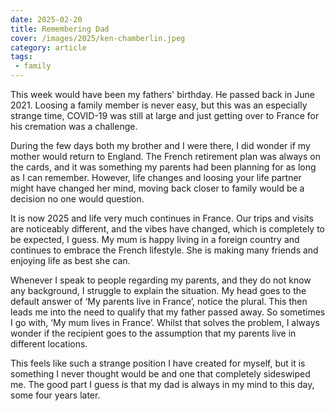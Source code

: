 ```yaml
---
date: 2025-02-20
title: Remembering Dad
cover: /images/2025/ken-chamberlin.jpeg
category: article
tags:
 - family
---
```


This week would have been my fathers' birthday. He passed back in June 2021.
Loosing a family member is never easy, but this was an especially strange time, COVID-19 was still at large and just getting over to France for his cremation was a challenge.

During the few days both my brother and I were there, I did wonder if my mother would return to England. The French retirement plan was always on the cards, and it was something my parents had been planning for as long as I can remember. However, life changes and loosing your life partner might have changed her mind, moving back closer to family would be a decision no one would question.

It is now 2025 and life very much continues in France. Our trips and visits are noticeably different, and the vibes have changed, which is completely to be expected, I guess. My mum is happy living in a foreign country and continues to embrace the French lifestyle. She is making many friends and enjoying life as best she can.

Whenever I speak to people regarding my parents, and they do not know any background, I struggle to explain the situation. My head goes to the default answer of ‘My parents live in France’, notice the plural. This then leads me into the need to qualify that my father passed away. So sometimes I go with, ‘My mum lives in France’. Whilst that solves the problem, I always wonder if the recipient goes to the assumption that my parents live in different locations.

This feels like such a strange position I have created for myself, but it is something I never thought would be and one that completely sideswiped me. The good part I guess is that my dad is always in my mind to this day, some four years later.
